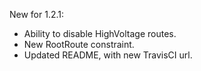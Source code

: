New for 1.2.1:
+ Ability to disable HighVoltage routes.
+ New RootRoute constraint.
+ Updated README, with new TravisCI url.
